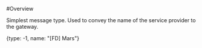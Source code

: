 #Overview

Simplest message type. Used to convey the name of the service provider to the gateway.

{type: -1, name: "[FD] Mars"}
